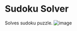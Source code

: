 # Sudoku Solver
Solves sudoku puzzle.
![image](https://user-images.githubusercontent.com/46085301/139581678-a8f4a852-7881-4652-9c55-efe955ea6f37.png)
